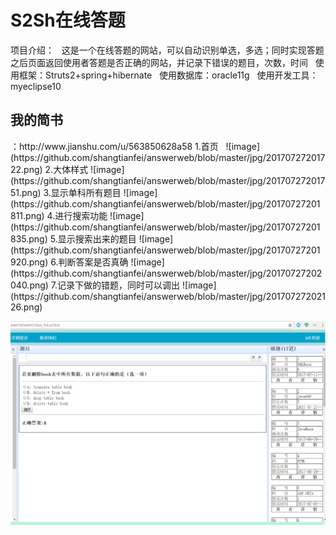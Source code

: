 <h1>S2Sh在线答题</h1>
项目介绍：
   这是一个在线答题的网站，可以自动识别单选，多选；同时实现答题之后页面返回使用者答题是否正确的网站，并记录下错误的题目，次数，时间
   使用框架：Struts2+spring+hibernate
   使用数据库：oracle11g
   使用开发工具：myeclipse10
<h2>我的简书</h2>：http://www.jianshu.com/u/563850628a58
1.首页   
![image](https://github.com/shangtianfei/answerweb/blob/master/jpg/20170727201722.png)
2.大体样式
![image](https://github.com/shangtianfei/answerweb/blob/master/jpg/20170727201751.png)
3.显示单科所有题目
![image](https://github.com/shangtianfei/answerweb/blob/master/jpg/20170727201811.png)
4.进行搜索功能
![image](https://github.com/shangtianfei/answerweb/blob/master/jpg/20170727201835.png)
5.显示搜索出来的题目
![image](https://github.com/shangtianfei/answerweb/blob/master/jpg/20170727201920.png)
6.判断答案是否真确
![image](https://github.com/shangtianfei/answerweb/blob/master/jpg/20170727202040.png)
7.记录下做的错题，同时可以调出
![image](https://github.com/shangtianfei/answerweb/blob/master/jpg/20170727202126.png)

![image](https://github.com/shangtianfei/answerweb/blob/master/jpg/20170727202204.png)
